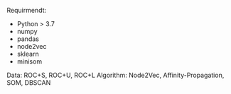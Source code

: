 Requirmendt: 
- Python > 3.7
- numpy
- pandas
- node2vec
- sklearn
- minisom
  

Data: ROC+S, ROC+U, ROC+L
Algorithm: Node2Vec, Affinity-Propagation, SOM, DBSCAN

